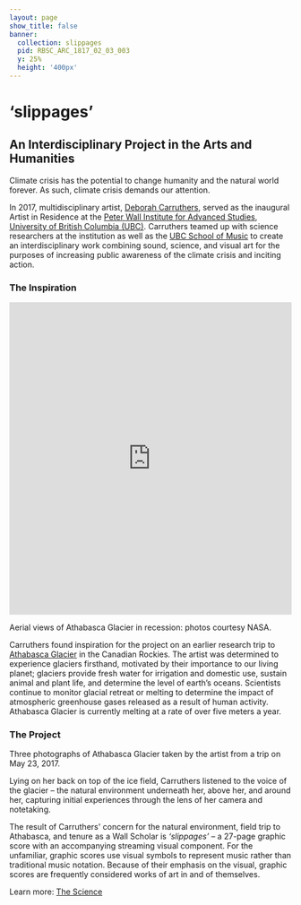 ```yaml
---
layout: page
show_title: false
banner:
  collection: slippages
  pid: RBSC_ARC_1817_02_03_003
  y: 25%
  height: '400px'
---
```

<!-- parallax image goes here at the top of the page content.-->

# ‘slippages’
## An Interdisciplinary Project in the Arts and Humanities

Climate crisis has the potential to change humanity and the natural world forever. As such, climate crisis demands our attention.

In 2017, multidisciplinary artist, [Deborah Carruthers](http://www.deborahcarruthers.com), served as the inaugural Artist in Residence at the [Peter Wall Institute for Advanced Studies](https://pwias.ubc.ca), [University of British Columbia (UBC)](https://en.wikipedia.org/wiki/University_of_British_Columbia). Carruthers teamed up with science researchers at the institution as well as the [UBC School of Music](https://music.ubc.ca) to create an interdisciplinary work combining sound, science, and visual art for the purposes of increasing public awareness of the climate crisis and inciting action.

### The Inspiration
<iframe frameborder="0" class="juxtapose" width="100%" height="558" src="https://cdn.knightlab.com/libs/juxtapose/latest/embed/index.html?uid=0c1a4624-88be-11ea-a879-0edaf8f81e27"></iframe>

Aerial views of Athabasca Glacier in recession: photos courtesy NASA.

Carruthers found inspiration for the project on an earlier research trip to [Athabasca Glacier](https://en.wikipedia.org/wiki/Athabasca_Glacier) in the Canadian Rockies. The artist was determined to experience glaciers firsthand, motivated by their importance to our living planet; glaciers provide fresh water for irrigation and domestic use, sustain animal and plant life, and determine the level of earth’s oceans. Scientists continue to monitor glacial retreat or melting to determine the impact of atmospheric greenhouse gases released as a result of human activity. Athabasca Glacier is currently melting at a rate of over five meters a year.

### The Project

<div id="ubcOpenCollectionsWidgetDisplay">
<script id="ubcOpenCollectionsWidget"
src="https://open.library.ubc.ca/staticfile/build/embed/item.js"
data-item="1.0389937"
data-collection="specialp"
data-metadata="false"
data-width="800"
async >
</script>
</div>
Three photographs of Athabasca Glacier taken by the artist from a trip on May 23, 2017.

Lying on her back on top of the ice field, Carruthers listened to the voice of the glacier – the natural environment underneath her, above her, and around her, capturing initial experiences through the lens of her camera and notetaking.

The result of Carruthers' concern for the natural environment, field trip to Athabasca, and tenure as a Wall Scholar is *‘slippages’* – a 27-page graphic score with an accompanying streaming visual component. For the unfamiliar, graphic scores use visual symbols to represent music rather than traditional music notation. Because of their emphasis on the visual, graphic scores are frequently considered works of art in and of themselves.

Learn more: [The Science](https://egrguric.github.io/slippages/science)
